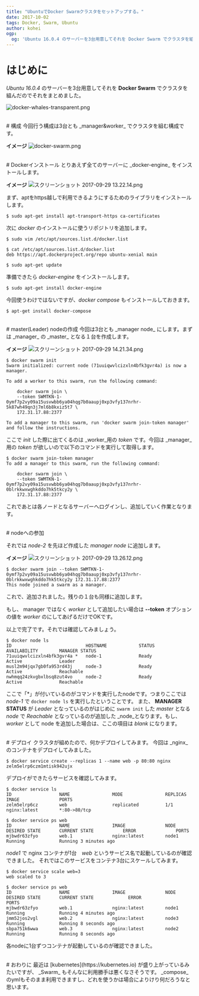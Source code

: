 ```yaml
---
title: "UbuntuでDocker Swarmクラスタをセットアップする。"
date: 2017-10-02
tags: Docker, Swarm, Ubuntu 
author: kohei
ogp:
  og: 'Ubuntu 16.0.4 のサーバーを3台用意してそれを Docker Swarm でクラスタを組んだのでそれをまとめました。'
---
```


# はじめに
_Ubuntu 16.0.4_ のサーバーを3台用意してそれを __Docker Swarm__ でクラスタを組んだのでそれをまとめました。

![docker-whales-transparent.png](https://qiita-image-store.s3.amazonaws.com/0/82090/7396fe59-5abf-b7d6-1d9a-5fda0f3353a7.png)


<br>
# 構成
今回行う構成は3台とも _manager&worker_ でクラスタを組む構成です。

**イメージ**
![docker-swarm.png](https://qiita-image-store.s3.amazonaws.com/0/82090/20674ff2-71bc-acdf-52e0-2855bc814e7d.png)


<br>
# Dockerインストール
とりあえず全てのサーバーに _docker-engine_ をインストールします。

**イメージ**
![スクリーンショット 2017-09-29 13.22.14.png](https://qiita-image-store.s3.amazonaws.com/0/82090/9528d0e4-ac96-1cc2-726b-748401a2ab37.png)


まず、aptをhttps越しで利用できるようにするためのライブラリをインストールします。

```bash:必要ライブライのインストール
$ sudo apt-get install apt-transport-https ca-certificates
```

次に _docker_ のインストールに使うリポジトリを追加します。

```bash:リポジトリ追加
$ sudo vim /etc/apt/sources.list.d/docker.list

$ cat /etc/apt/sources.list.d/docker.list
deb https://apt.dockerproject.org/repo ubuntu-xenial main
```

```bash:apt更新
$ sudo apt-get update
```

準備できたら _docker-engine_ をインストールします。

```bash:dockerインストール
$ sudo apt-get install docker-engine
```

今回使うわけではないですが、_docker compose_ もインストールしておきます。

```bash:composeインストール
$ apt-get install docker-compose
```


<br>
# master(Leader) nodeの作成
今回は3台とも _manager node_ にします。まずは _manager_ の _master_ となる１台を作成します。

**イメージ**
![スクリーンショット 2017-09-29 14.21.34.png](https://qiita-image-store.s3.amazonaws.com/0/82090/9fb9084d-13d7-740b-c3cb-c41764f742a4.png)

```bash:manager(Leader)作成
$ docker swarm init 
Swarm initialized: current node (71uuiqwvlcizxln4bfk3gvr4a) is now a manager.

To add a worker to this swarm, run the following command:

    docker swarm join \
    --token SWMTKN-1-0ymf7p2vy09a15usvwbb6ya04hqg7b0aaupj0xp3vfy137nrhr-5k87wh49qn3j7ml6b8kxiz5t7 \
    172.31.17.88:2377

To add a manager to this swarm, run 'docker swarm join-token manager' and follow the instructions.
```

ここで _init_ した際に出てくるのは _worker_用の _token_ です。今回は _manager_用の _token_ が欲しいので以下のコマンドを実行して取得します。

```bash:manager用token取得
$ docker swarm join-token manager
To add a manager to this swarm, run the following command:

    docker swarm join \
    --token SWMTKN-1-0ymf7p2vy09a15usvwbb6ya04hqg7b0aaupj0xp3vfy137nrhr-0blrkkwxwghkddo7hk5tkcy2y \
    172.31.17.88:2377
```

これであとは各ノードとなるサーバーへログインし、追加していく作業となります。


<br>
# nodeへの参加

それでは _node-2_ を先ほど作成した _manager node_ に追加します。

**イメージ**
![スクリーンショット 2017-09-29 13.26.12.png](https://qiita-image-store.s3.amazonaws.com/0/82090/79383358-9a2b-7b9a-134d-4f12c9a112bd.png)

```bash:manager(Leader)へnode追加
$ docker swarm join --token SWMTKN-1-0ymf7p2vy09a15usvwbb6ya04hqg7b0aaupj0xp3vfy137nrhr-0blrkkwxwghkddo7hk5tkcy2y 172.31.17.88:2377
This node joined a swarm as a manager.
```

これで、追加されました。残りの１台も同様に追加します。

もし、 manager ではなく _worker_ として追加したい場合は __--token__ オプションの値を _worker_ のにしてあげるだけでOKです。 

以上で完了です。それでは確認してみましょう。

```bash:node確認
$ docker node ls
ID                            HOSTNAME            STATUS              AVAILABILITY        MANAGER STATUS
71uuiqwvlcizxln4bfk3gvr4a *   node-1              Ready               Active              Leader
musl2m94jqx7gb0fa953rd43j     node-3              Ready               Active              Reachable
nwhmqq24zkvgbxlbsq8zut4vo     node-2              Ready               Active              Reachable
```

ここで「*」が付いているのがコマンドを実行したnodeです。つまりここでは _node-1_ で `docker node ls` を実行したということです。
また、 __MANAGER STATUS__ が _Leader_ となっているのがはじめに `swarm init` した _master_ となる _node_ で _Reachable_ となっているのが追加した _node_となります。もし、 _worker_ として node を追加した場合は、ここの項目は _blank_ になります。


<br>
# デプロイ
クラスタが組めたので、何かデプロイしてみます。
今回は _nginx_ のコンテナをデプロイしてみました。

```bash:デプロイ
$ docker service create --replicas 1 --name web -p 80:80 nginx
zelm5elrp6czm1mtisk942ujx
```

デプロイができたらサービスを確認してみます。

```bash:デプロイ確認(サービス)
$ docker service ls
ID                  NAME                MODE                REPLICAS            IMAGE               PORTS
zelm5elrp6cz        web                 replicated          1/1                 nginx:latest        *:80->80/tcp
```

```bash:デプロイ確認(コンテナ)
$ docker service ps web
ID                  NAME                IMAGE               NODE                DESIRED STATE       CURRENT STATE           ERROR               PORTS
mjbwdr63zfyo        web.1               nginx:latest        node1               Running             Running 3 minutes ago                       
```

_node1_ で nginx コンテナが1台　_web_ というサービス名で起動しているのが確認できました。
それではこのサービスをコンテナ3台にスケールしてみます。

```bash:スケール
$ docker service scale web=3
web scaled to 3
```

```bash:スケール確認
$ docker service ps web
ID                  NAME                IMAGE               NODE                DESIRED STATE       CURRENT STATE             ERROR               PORTS
mjbwdr63zfyo        web.1               nginx:latest        node1               Running             Running 4 minutes ago                         
jmm52jos2vgl        web.2               nginx:latest        node3               Running             Running 8 seconds ago                       
sbpa751k6wwa        web.3               nginx:latest        node2               Running             Running 8 seconds ago                       
```

各nodeに1台ずつコンテナが起動しているのが確認できました。


<br>
# おわりに
最近は [kubernetes](https://kubernetes.io) が盛り上がっているみたいですが、
 _Swarm_ もそんなに利用勝手は悪くなさそうです。 _compose_ のymlもそのまま利用できますし、どれを使うかは場合によりけり何だろうなと思います。

